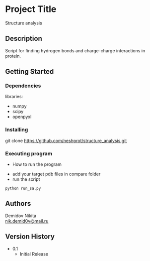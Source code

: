 # Project Title

Structure analysis

## Description

Script for finding hydrogen bonds and charge-charge interactions in protein.

## Getting Started

### Dependencies
libraries:
- numpy
- scipy
- openpyxl

### Installing

git clone https://github.com/neshprot/structure_analysis.git

### Executing program

* How to run the program
- add your target pdb files in compare folder
- run the script
```
python run_sa.py
```

## Authors

Demidov Nikita  
nik.demid0v@mail.ru

## Version History

* 0.1
    * Initial Release
